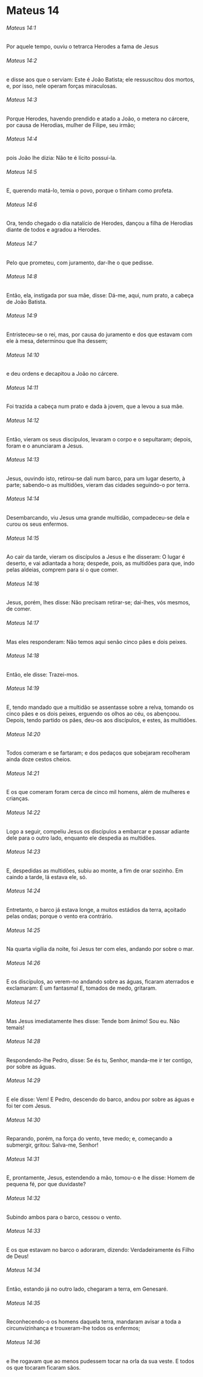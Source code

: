 # Mateus 14

###### Mateus 14:1

Por aquele tempo, ouviu o tetrarca Herodes a fama de Jesus

###### Mateus 14:2

e disse aos que o serviam: Este é João Batista; ele ressuscitou dos mortos, e, por isso, nele operam forças miraculosas.

###### Mateus 14:3

Porque Herodes, havendo prendido e atado a João, o metera no cárcere, por causa de Herodias, mulher de Filipe, seu irmão;

###### Mateus 14:4

pois João lhe dizia: Não te é lícito possuí-la.

###### Mateus 14:5

E, querendo matá-lo, temia o povo, porque o tinham como profeta.

###### Mateus 14:6

Ora, tendo chegado o dia natalício de Herodes, dançou a filha de Herodias diante de todos e agradou a Herodes.

###### Mateus 14:7

Pelo que prometeu, com juramento, dar-lhe o que pedisse.

###### Mateus 14:8

Então, ela, instigada por sua mãe, disse: Dá-me, aqui, num prato, a cabeça de João Batista.

###### Mateus 14:9

Entristeceu-se o rei, mas, por causa do juramento e dos que estavam com ele à mesa, determinou que lha dessem;

###### Mateus 14:10

e deu ordens e decapitou a João no cárcere.

###### Mateus 14:11

Foi trazida a cabeça num prato e dada à jovem, que a levou a sua mãe.

###### Mateus 14:12

Então, vieram os seus discípulos, levaram o corpo e o sepultaram; depois, foram e o anunciaram a Jesus.

###### Mateus 14:13

Jesus, ouvindo isto, retirou-se dali num barco, para um lugar deserto, à parte; sabendo-o as multidões, vieram das cidades seguindo-o por terra.

###### Mateus 14:14

Desembarcando, viu Jesus uma grande multidão, compadeceu-se dela e curou os seus enfermos.

###### Mateus 14:15

Ao cair da tarde, vieram os discípulos a Jesus e lhe disseram: O lugar é deserto, e vai adiantada a hora; despede, pois, as multidões para que, indo pelas aldeias, comprem para si o que comer.

###### Mateus 14:16

Jesus, porém, lhes disse: Não precisam retirar-se; dai-lhes, vós mesmos, de comer.

###### Mateus 14:17

Mas eles responderam: Não temos aqui senão cinco pães e dois peixes.

###### Mateus 14:18

Então, ele disse: Trazei-mos.

###### Mateus 14:19

E, tendo mandado que a multidão se assentasse sobre a relva, tomando os cinco pães e os dois peixes, erguendo os olhos ao céu, os abençoou. Depois, tendo partido os pães, deu-os aos discípulos, e estes, às multidões.

###### Mateus 14:20

Todos comeram e se fartaram; e dos pedaços que sobejaram recolheram ainda doze cestos cheios.

###### Mateus 14:21

E os que comeram foram cerca de cinco mil homens, além de mulheres e crianças.

###### Mateus 14:22

Logo a seguir, compeliu Jesus os discípulos a embarcar e passar adiante dele para o outro lado, enquanto ele despedia as multidões.

###### Mateus 14:23

E, despedidas as multidões, subiu ao monte, a fim de orar sozinho. Em caindo a tarde, lá estava ele, só.

###### Mateus 14:24

Entretanto, o barco já estava longe, a muitos estádios da terra, açoitado pelas ondas; porque o vento era contrário.

###### Mateus 14:25

Na quarta vigília da noite, foi Jesus ter com eles, andando por sobre o mar.

###### Mateus 14:26

E os discípulos, ao verem-no andando sobre as águas, ficaram aterrados e exclamaram: É um fantasma! E, tomados de medo, gritaram.

###### Mateus 14:27

Mas Jesus imediatamente lhes disse: Tende bom ânimo! Sou eu. Não temais!

###### Mateus 14:28

Respondendo-lhe Pedro, disse: Se és tu, Senhor, manda-me ir ter contigo, por sobre as águas.

###### Mateus 14:29

E ele disse: Vem! E Pedro, descendo do barco, andou por sobre as águas e foi ter com Jesus.

###### Mateus 14:30

Reparando, porém, na força do vento, teve medo; e, começando a submergir, gritou: Salva-me, Senhor!

###### Mateus 14:31

E, prontamente, Jesus, estendendo a mão, tomou-o e lhe disse: Homem de pequena fé, por que duvidaste?

###### Mateus 14:32

Subindo ambos para o barco, cessou o vento.

###### Mateus 14:33

E os que estavam no barco o adoraram, dizendo: Verdadeiramente és Filho de Deus!

###### Mateus 14:34

Então, estando já no outro lado, chegaram a terra, em Genesaré.

###### Mateus 14:35

Reconhecendo-o os homens daquela terra, mandaram avisar a toda a circunvizinhança e trouxeram-lhe todos os enfermos;

###### Mateus 14:36

e lhe rogavam que ao menos pudessem tocar na orla da sua veste. E todos os que tocaram ficaram sãos.

